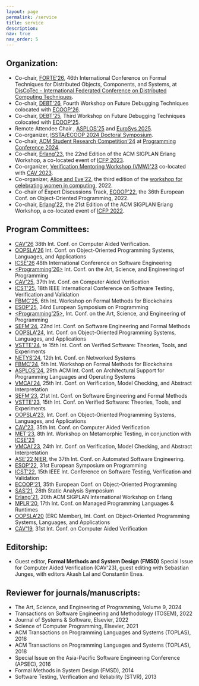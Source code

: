 ```yaml
---
layout: page
permalink: /service
title: service 
description:
nav: true
nav_order: 5
---
```


## Organization:

* Co-chair, [FORTE'26](), 46th International Conference on Formal Techniques for Distributed Objects, Components, and Systems, at [DisCoTec - International Federated Conference on Distributed Computing Techniques](https://www.discotec.org/). 
* Co-chair, [DEBT'26](), Fourth Workshop on Future Debugging Techniques colocated with [ECOOP'26](https://2026.ecoop.org/).
* Co-chair, [DEBT'25](https://2025.ecoop.org/track/ecoop-2025-workshops), Third Workshop on Future Debugging Techniques colocated with [ECOOP'25](https://2025.ecoop.org/).
* Remote Attendee Chair	, [ASPLOS'25](https://www.asplos-conference.org/asplos2025/) and [EuroSys 2025](https://2025.eurosys.org/).
* Co-organizer, [ISSTA/ECOOP 2024 Doctoral Symposium](https://2024.issta.org/track/issta-ecoop-2024-doctoral-symposium).
* Co-chair, [ACM Student Research Competition'24](https://2024.programming-conference.org/track/programming-2024-SRC) at [Programming Conference 2024](https://2024.programming-conference.org/).
* Co-chair, [Erlang'23](https://icfp23.sigplan.org/home/erlang-2023#Call-for-Papers), the 22nd Edition of the ACM SIGPLAN Erlang Workshop, a co-located event of [ICFP 2023](https://icfp23.sigplan.org/).
* Co-organizer, [Verification Mentoring Workshop (VMW)'23](http://www.i-cav.org/2023/workshops/mentoring/) co-located with [CAV 2023](http://www.i-cav.org/2023/).
* Co-organizer, [Alice and Eve'22](https://alice-and-eve.github.io/2022/), the third edition of the [workshop for celebrating women in computing](https://www.utwente.nl/en/eemcs/aliceandeve/), 2022.
* Co-chair of Expert Discussions Track, [ECOOP'22](https://2022.ecoop.org/), the 36th European Conf. on Object-Oriented Programming, 2022.
* Co-chair, [Erlang'22](https://icfp22.sigplan.org/), the 21st Edition of the ACM SIGPLAN Erlang Workshop, a co-located event of [ICFP 2022](https://icfp22.sigplan.org/).


## Program Committees:

* [CAV'26](https://i-cav.org/) 38th Int. Conf. on Computer Aided Verification.
* [OOPSLA'26](https://conf.researchr.org/track/splash-2026/oopsla-2026) Int. Conf. on Object-Oriented Programming Systems, Languages, and Applications 
* [ICSE'26](https://conf.researchr.org/home/icse-2026) 48th International Conference on Software Engineering
* [\<Programming'26\>](https://2026.programming-conference.org/) Int. Conf. on the Art, Science, and Engineering of Programming
* [CAV'25](https://conferences.i-cav.org/2025/), 37th Int. Conf. on Computer Aided Verification
* [ICST'25](https://conf.researchr.org/home/icst-2025), 18th IEEE International Conference on Software Testing, Verification and Validation
* [FBMC'25](https://fmbc.gitlab.io/), 6th Int. Workshop on Formal Methods for Blockchains 
* [ESOP'25](https://etaps.org/2025/conferences/esop/), 34rd European Symposium on Programming
* [\<Programming'25\>](https://etaps.org/2025/conferences/esop/), Int. Conf. on the Art, Science, and Engineering of Programming
* [SEFM'24](https://sefm-conference.github.io/2024/), 22nd Int. Conf. on Software Engineering and Formal Methods 
* [OOPSLA'24](https://2024.splashcon.org/track/splash-2024-oopsla), Int. Conf. on Object-Oriented Programming Systems, Languages, and Applications 
* [VSTTE'24](https://www.soundandcomplete.org/vstte2024.html), te 15th Int. Conf. on Verified Software: Theories, Tools, and Experiments
* [NETYS'24](https://netys.net/), 12th Int. Conf. on Networked Systems
* [FBMC'24](https://fmbc.gitlab.io/), 5th Int. Workshop on Formal Methods for Blockchains 
* [ASPLOS'24](https://www.asplos-conference.org/asplos2024/), 29th ACM Int. Conf. on Architectural Support for Programming Languages and Operating Systems
* [VMCAI'24](https://popl24.sigplan.org/home/VMCAI-2024), 25th Int. Conf. on Verification, Model Checking, and Abstract Interpretation
* [SEFM'23](https://sefm-conference.github.io/2023/), 21st Int. Conf. on Software Engineering and Formal Methods 
* [VSTTE'23](http://www.wikicfp.com/cfp/servlet/event.showcfp?eventid=157136&copyownerid=74770), 15th Int. Conf. on Verified Software: Theories, Tools, and Experiments
* [OOPSLA'23](https://2023.splashcon.org/track/splash-2023-oopsla), Int. Conf. on Object-Oriented Programming Systems, Languages, and Applications 
* [CAV'23](http://www.i-cav.org/2023/), 35th Int. Conf. on Computer Aided Verification
* [MET'23](http://metwiki.net/MET23/index.html), 8th Int. Workshop on Metamorphic Testing, in conjunction with [ICSE'23](https://conf.researchr.org/home/icse-2023)
* [VMCAI'23](http://www.wikicfp.com/cfp/servlet/event.showcfp?eventid=167543&copyownerid=176516), 24th Int. Conf. on Verification, Model Checking, and Abstract Interpretation
* [ASE'22 NIER](https://conf.researchr.org/track/ase-2022/ase-2022-nier-track), the 37th Int. Conf. on Automated Software Engineering. 
* [ESOP'22](https://etaps.org/2022/esop), 31st European Symposium on Programming
* [ICST'22](https://icst2022.vrain.upv.es/), 15th IEEE Int. Conference on Software Testing, Verification and Validation 
* [ECOOP'21](https://2021.ecoop.org/), 35th European Conf. on Object-Oriented Programming 
* [SAS'21](https://conf.researchr.org/home/sas-2021), 28th Static Analysis Symposium 
* [Erlang'21](https://icfp21.sigplan.org/home/erlang-2021), 20th ACM SIGPLAN International Workshop on Erlang 
* [MPLR'20](https://mplr2020.cs.manchester.ac.uk/), 17th Int. Conf. on Managed Programming Languages & Runtimes 
* [OOPSLA'20](https://2020.splashcon.org/track/splash-2020-oopsla) (ERC Member), Int. Conf. on Object-Oriented Programming Systems, Languages, and Applications 
* [CAV'19](http://i-cav.org/2019/), 31st Int. Conf. on Computer Aided Verification 
<!-- AEC Member, * [ECOOP'19](https://2019.ecoop.org/) (AEC Member), Int. Conf. on The European COnference On Programming languages -->
<!-- * [EMSOFT'18](https://esweek.org/emsoft/), Int. Conf. on Embedded Software (EMSOFT) Work In Progress -->
<!-- AEC Member, * [CAV'18](http://cavconference.org/2018/) (AEC Member), Int. Conf. on Computer Aided Verification -->

## Editorship:

* Guest editor, **Formal Methods and System Design (FMSD)** Special Issue for Computer Aided Verification (CAV'23), guest editing with Sebastian Junges, with editors Akash Lal and Constantin Enea.


## Reviewer for journals/manuscripts:
* The Art, Science, and Engineering of Programming, Volume 9, 2024
* Transactions on Software Engineering and Methodology (TOSEM), 2022
* Journal of Systems & Software, Elsevier, 2022
* Science of Computer Programming, Elsevier, 2021
* ACM Transactions on Programming Languages and Systems (TOPLAS), 2018
* ACM Transactions on Programming Languages and Systems (TOPLAS), 2018
* Special Issue on the Asia-Pacific Software Engineering Conference (APSEC), 2016
* Formal Methods in System Design (FMSD), 2014
* Software Testing, Verification and Reliability (STVR), 2013


<!--
## Subreviewer in Conferences:
* Int. Conf. on Runtime Verification (RV'15)
* European Conf. on Computer Systems (EuroSys'15)
* Int. Symp. on Formal Methods (FM'15)
* Int. Conf. on Runtime Verification (RV'14)
* Int. Conf. on Software Engineering and Formal Methods (SEFM'14)
* India Software Engineering Conference (ISEC'14)
* Int. Conf. on Runtime verification (RV'13)
-->

